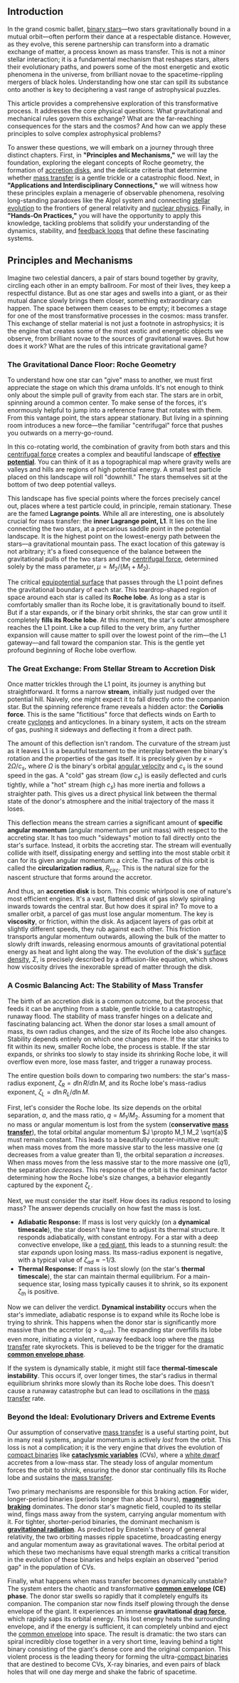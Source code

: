 ## Introduction
In the grand cosmic ballet, [binary stars](@article_id:175760)—two stars gravitationally bound in a mutual orbit—often perform their dance at a respectable distance. However, as they evolve, this serene partnership can transform into a dramatic exchange of matter, a process known as mass transfer. This is not a minor stellar interaction; it is a fundamental mechanism that reshapes stars, alters their evolutionary paths, and powers some of the most energetic and exotic phenomena in the universe, from brilliant novae to the spacetime-rippling mergers of black holes. Understanding how one star can spill its substance onto another is key to deciphering a vast range of astrophysical puzzles.

This article provides a comprehensive exploration of this transformative process. It addresses the core physical questions: What gravitational and mechanical rules govern this exchange? What are the far-reaching consequences for the stars and the cosmos? And how can we apply these principles to solve complex astrophysical problems?

To answer these questions, we will embark on a journey through three distinct chapters. First, in **"Principles and Mechanisms,"** we will lay the foundation, exploring the elegant concepts of Roche geometry, the formation of [accretion disks](@article_id:159479), and the delicate criteria that determine whether [mass transfer](@article_id:150586) is a gentle trickle or a catastrophic flood. Next, in **"Applications and Interdisciplinary Connections,"** we will witness how these principles explain a menagerie of observable phenomena, resolving long-standing paradoxes like the Algol system and connecting [stellar evolution](@article_id:149936) to the frontiers of general relativity and [nuclear physics](@article_id:136167). Finally, in **"Hands-On Practices,"** you will have the opportunity to apply this knowledge, tackling problems that solidify your understanding of the dynamics, stability, and [feedback loops](@article_id:264790) that define these fascinating systems.

## Principles and Mechanisms

Imagine two celestial dancers, a pair of stars bound together by gravity, circling each other in an empty ballroom. For most of their lives, they keep a respectful distance. But as one star ages and swells into a giant, or as their mutual dance slowly brings them closer, something extraordinary can happen. The space between them ceases to be empty; it becomes a stage for one of the most transformative processes in the cosmos: mass transfer. This exchange of stellar material is not just a footnote in astrophysics; it is the engine that creates some of the most exotic and energetic objects we observe, from brilliant novae to the sources of gravitational waves. But how does it work? What are the rules of this intricate gravitational game?

### The Gravitational Dance Floor: Roche Geometry

To understand how one star can "give" mass to another, we must first appreciate the stage on which this drama unfolds. It's not enough to think only about the simple pull of gravity from each star. The stars are in orbit, spinning around a common center. To make sense of the forces, it's enormously helpful to jump into a reference frame that rotates with them. From this vantage point, the stars appear stationary. But living in a spinning room introduces a new force—the familiar "centrifugal" force that pushes you outwards on a merry-go-round.

In this co-rotating world, the combination of gravity from both stars and this [centrifugal force](@article_id:173232) creates a complex and beautiful landscape of **[effective potential](@article_id:142087)**. You can think of it as a topographical map where gravity wells are valleys and hills are regions of high potential energy. A small test particle placed on this landscape will roll "downhill." The stars themselves sit at the bottom of two deep potential valleys.

This landscape has five special points where the forces precisely cancel out, places where a test particle could, in principle, remain stationary. These are the famed **Lagrange points**. While all are interesting, one is absolutely crucial for mass transfer: the **inner Lagrange point, L1**. It lies on the line connecting the two stars, at a precarious saddle point in the potential landscape. It is the highest point on the lowest-energy path between the stars—a gravitational mountain pass. The exact location of this gateway is not arbitrary; it's a fixed consequence of the balance between the gravitational pulls of the two stars and the [centrifugal force](@article_id:173232), determined solely by the mass parameter, $\mu = M_2/(M_1+M_2)$.

The critical [equipotential surface](@article_id:263224) that passes through the L1 point defines the gravitational boundary of each star. This teardrop-shaped region of space around each star is called its **Roche lobe**. As long as a star is comfortably smaller than its Roche lobe, it is gravitationally bound to itself. But if a star expands, or if the binary orbit shrinks, the star can grow until it completely **fills its Roche lobe**. At this moment, the star's outer atmosphere reaches the L1 point. Like a cup filled to the very brim, any further expansion will cause matter to spill over the lowest point of the rim—the L1 gateway—and fall toward the companion star. This is the gentle yet profound beginning of Roche lobe overflow.

### The Great Exchange: From Stellar Stream to Accretion Disk

Once matter trickles through the L1 point, its journey is anything but straightforward. It forms a narrow **stream**, initially just nudged over the potential hill. Naively, one might expect it to fall directly onto the companion star. But the spinning reference frame reveals a hidden actor: the **Coriolis force**. This is the same "fictitious" force that deflects winds on Earth to create [cyclones](@article_id:261816) and anticyclones. In a binary system, it acts on the stream of gas, pushing it sideways and deflecting it from a direct path.

The amount of this deflection isn't random. The curvature of the stream just as it leaves L1 is a beautiful testament to the interplay between the binary's rotation and the properties of the gas itself. It is precisely given by $\kappa = 2\Omega/c_s$, where $\Omega$ is the binary's orbital [angular velocity](@article_id:192045) and $c_s$ is the sound speed in the gas. A "cold" gas stream (low $c_s$) is easily deflected and curls tightly, while a "hot" stream (high $c_s$) has more inertia and follows a straighter path. This gives us a direct physical link between the thermal state of the donor's atmosphere and the initial trajectory of the mass it loses.

This deflection means the stream carries a significant amount of **specific angular momentum** (angular momentum per unit mass) with respect to the accreting star. It has too much "sideways" motion to fall directly onto the star's surface. Instead, it orbits the accreting star. The stream will eventually collide with itself, dissipating energy and settling into the most stable orbit it can for its given angular momentum: a circle. The radius of this orbit is called the **circularization radius**, $R_\text{circ}$. This is the natural size for the nascent structure that forms around the accretor.

And thus, an **accretion disk** is born. This cosmic whirlpool is one of nature's most efficient engines. It's a vast, flattened disk of gas slowly spiraling inwards towards the central star. But how does it spiral in? To move to a smaller orbit, a parcel of gas must lose angular momentum. The key is **viscosity**, or friction, within the disk. As adjacent layers of gas orbit at slightly different speeds, they rub against each other. This friction transports angular momentum outwards, allowing the bulk of the matter to slowly drift inwards, releasing enormous amounts of gravitational potential energy as heat and light along the way. The evolution of the disk's [surface density](@article_id:161395), $\Sigma$, is precisely described by a diffusion-like equation, which shows how viscosity drives the inexorable spread of matter through the disk.

### A Cosmic Balancing Act: The Stability of Mass Transfer

The birth of an accretion disk is a common outcome, but the process that feeds it can be anything from a stable, gentle trickle to a catastrophic, runaway flood. The stability of mass transfer hinges on a delicate and fascinating balancing act. When the donor star loses a small amount of mass, its own radius changes, and the size of its Roche lobe also changes. Stability depends entirely on which one changes more. If the star shrinks to fit within its new, smaller Roche lobe, the process is stable. If the star expands, or shrinks too slowly to stay inside its shrinking Roche lobe, it will overflow even more, lose mass faster, and trigger a runaway process.

The entire question boils down to comparing two numbers: the star's mass-radius exponent, $\zeta_R = d \ln R / d \ln M$, and its Roche lobe's mass-radius exponent, $\zeta_L = d \ln R_L / d \ln M$.

First, let's consider the Roche lobe. Its size depends on the orbital separation, $a$, and the mass ratio, $q=M_1/M_2$. Assuming for a moment that no mass or angular momentum is lost from the system (**conservative [mass transfer](@article_id:150586)**), the total orbital angular momentum $J \propto M_1 M_2 \sqrt{a}$ must remain constant. This leads to a beautifully counter-intuitive result: when mass moves from the more massive star to the less massive one ($q$ decreases from a value greater than 1), the orbital separation $a$ *increases*. When mass moves from the less massive star to the more massive one ($q  1$), the separation *decreases*. This response of the orbit is the dominant factor determining how the Roche lobe's size changes, a behavior elegantly captured by the exponent $\zeta_L$.

Next, we must consider the star itself. How does its radius respond to losing mass? The answer depends crucially on how fast the mass is lost.
*   **Adiabatic Response:** If mass is lost very quickly (on a **dynamical timescale**), the star doesn't have time to adjust its thermal structure. It responds adiabatically, with constant entropy. For a star with a deep convective envelope, like a [red giant](@article_id:158245), this leads to a stunning result: the star *expands* upon losing mass. Its mass-radius exponent is negative, with a typical value of $\zeta_{ad} \approx -1/3$.
*   **Thermal Response:** If mass is lost slowly (on the star's **thermal timescale**), the star can maintain thermal equilibrium. For a main-sequence star, losing mass typically causes it to shrink, so its exponent $\zeta_{th}$ is positive.

Now we can deliver the verdict.
**Dynamical instability** occurs when the star's immediate, adiabatic response is to expand while its Roche lobe is trying to shrink. This happens when the donor star is significantly more massive than the accretor ($q > q_\text{crit}$). The expanding star overfills its lobe even more, initiating a violent, runaway feedback loop where the [mass transfer](@article_id:150586) rate skyrockets. This is believed to be the trigger for the dramatic **[common envelope phase](@article_id:158206)**.

If the system is dynamically stable, it might still face **thermal-timescale instability**. This occurs if, over longer times, the star's radius in thermal equilibrium shrinks more slowly than its Roche lobe does. This doesn't cause a runaway catastrophe but can lead to oscillations in the [mass transfer](@article_id:150586) rate.

### Beyond the Ideal: Evolutionary Drivers and Extreme Events

Our assumption of conservative [mass transfer](@article_id:150586) is a useful starting point, but in many real systems, angular momentum is actively *lost* from the orbit. This loss is not a complication; it is the very engine that drives the evolution of [compact binaries](@article_id:140922) like **[cataclysmic variables](@article_id:157331)** (CVs), where a [white dwarf](@article_id:146102) accretes from a low-mass star. The steady loss of angular momentum forces the orbit to shrink, ensuring the donor star continually fills its Roche lobe and sustains the [mass transfer](@article_id:150586).

Two primary mechanisms are responsible for this braking action. For wider, longer-period binaries (periods longer than about 3 hours), **[magnetic braking](@article_id:161416)** dominates. The donor star's magnetic field, coupled to its stellar wind, flings mass away from the system, carrying angular momentum with it. For tighter, shorter-period binaries, the dominant mechanism is **[gravitational radiation](@article_id:265530)**. As predicted by Einstein's theory of general relativity, the two orbiting masses ripple spacetime, broadcasting energy and angular momentum away as gravitational waves. The orbital period at which these two mechanisms have equal strength marks a critical transition in the evolution of these binaries and helps explain an observed "period gap" in the population of CVs.

Finally, what happens when mass transfer becomes dynamically unstable? The system enters the chaotic and transformative **[common envelope](@article_id:160682) (CE) phase**. The donor star swells so rapidly that it completely engulfs its companion. The companion star now finds itself plowing through the dense envelope of the giant. It experiences an immense **gravitational [drag force](@article_id:275630)**, which rapidly saps its orbital energy. This lost energy heats the surrounding envelope, and if the energy is sufficient, it can completely unbind and eject the [common envelope](@article_id:160682) into space. The result is dramatic: the two stars can spiral incredibly close together in a very short time, leaving behind a tight binary consisting of the giant's dense core and the original companion. This violent process is the leading theory for forming the ultra-[compact binaries](@article_id:140922) that are destined to become CVs, X-ray binaries, and even pairs of black holes that will one day merge and shake the fabric of spacetime.